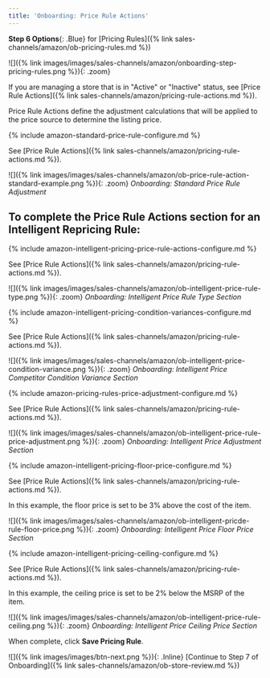 ```yaml
---
title: 'Onboarding: Price Rule Actions'
---
```



**Step 6 Options**{: .Blue} for [Pricing Rules]({% link sales-channels/amazon/ob-pricing-rules.md %})

![]({% link images/images/sales-channels/amazon/onboarding-step-pricing-rules.png %}){: .zoom}

If you are managing a store that is in "Active" or "Inactive" status, see [Price Rule Actions]({% link sales-channels/amazon/pricing-rule-actions.md %}).

Price Rule Actions define the adjustment calculations that will be applied to the price source to determine the listing price.

{% include amazon-standard-price-rule-configure.md %}

See [Price Rule Actions]({% link sales-channels/amazon/pricing-rule-actions.md %}).

![]({% link images/images/sales-channels/amazon/ob-price-rule-action-standard-example.png %}){: .zoom}
_Onboarding: Standard Price Rule Adjustment_

## To complete the Price Rule Actions section for an Intelligent Repricing Rule:

{% include amazon-intelligent-pricing-price-rule-actions-configure.md %}

See [Price Rule Actions]({% link sales-channels/amazon/pricing-rule-actions.md %}).

![]({% link images/images/sales-channels/amazon/ob-intelligent-price-rule-type.png %}){: .zoom}
_Onboarding: Intelligent Price Rule Type Section_

{% include amazon-intelligent-pricing-condition-variances-configure.md %}

See [Price Rule Actions]({% link sales-channels/amazon/pricing-rule-actions.md %}).

![]({% link images/images/sales-channels/amazon/ob-intelligent-price-condition-variance.png %}){: .zoom}
_Onboarding: Intelligent Price Competitor Condition Variance Section_

{% include amazon-pricing-rules-price-adjustment-configure.md %}

See [Price Rule Actions]({% link sales-channels/amazon/pricing-rule-actions.md %}).

![]({% link images/images/sales-channels/amazon/ob-intelligent-price-rule-price-adjustment.png %}){: .zoom}
_Onboarding: Intelligent Price Adjustment Section_

{% include amazon-intelligent-pricing-floor-price-configure.md %}

See [Price Rule Actions]({% link sales-channels/amazon/pricing-rule-actions.md %}).

In this example, the floor price is set to be 3% above the cost of the item.

![]({% link images/images/sales-channels/amazon/ob-intelligent-pricde-rule-floor-price.png %}){: .zoom}
_Onboarding: Intelligent Price Floor Price Section_

{% include amazon-intelligent-pricing-ceiling-configure.md %}

See [Price Rule Actions]({% link sales-channels/amazon/pricing-rule-actions.md %}).

In this example, the ceiling price is set to be 2% below the MSRP of the item.

![]({% link images/images/sales-channels/amazon/ob-intelligent-price-rule-ceiling.png %}){: .zoom}
_Onboarding: Intelligent Price Ceiling Price Section_

When complete, click **Save Pricing Rule**.

![]({% link images/images/btn-next.png %}){: .Inline} [Continue to Step 7 of Onboarding]({% link sales-channels/amazon/ob-store-review.md %})
